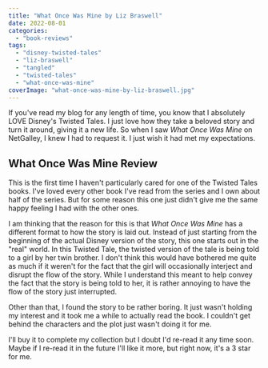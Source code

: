 ```yaml
---
title: "What Once Was Mine by Liz Braswell"
date: 2022-08-01
categories: 
  - "book-reviews"
tags: 
  - "disney-twisted-tales"
  - "liz-braswell"
  - "tangled"
  - "twisted-tales"
  - "what-once-was-mine"
coverImage: "what-once-was-mine-by-liz-braswell.jpg"
---
```


If you've read my blog for any length of time, you know that I absolutely LOVE Disney's Twisted Tales. I just love how they take a beloved story and turn it around, giving it a new life. So when I saw _What Once Was Mine_ on NetGalley, I knew I had to request it. I just wish it had met my expectations.

## What Once Was Mine Review

This is the first time I haven't particularly cared for one of the Twisted Tales books. I've loved every other book I've read from the series and I own about half of the series. But for some reason this one just didn't give me the same happy feeling I had with the other ones.

I am thinking that the reason for this is that _What Once Was Mine_ has a different format to how the story is laid out. Instead of just starting from the beginning of the actual Disney version of the story, this one starts out in the "real" world. In this Twisted Tale, the twisted version of the tale is being told to a girl by her twin brother. I don't think this would have bothered me quite as much if it weren't for the fact that the girl will occasionally interject and disrupt the flow of the story. While I understand this meant to help convey the fact that the story is being told to her, it is rather annoying to have the flow of the story just interrupted.

Other than that, I found the story to be rather boring. It just wasn't holding my interest and it took me a while to actually read the book. I couldn't get behind the characters and the plot just wasn't doing it for me.

I'll buy it to complete my collection but I doubt I'd re-read it any time soon. Maybe if I re-read it in the future I'll like it more, but right now, it's a 3 star for me.
